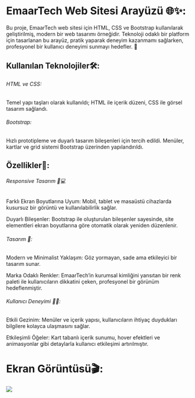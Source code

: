<h1>EmaarTech Web Sitesi Arayüzü 🌐✨:</h1>

Bu proje, EmaarTech web sitesi için HTML, CSS ve Bootstrap kullanılarak geliştirilmiş, modern bir web tasarımı örneğidir. Teknoloji odaklı bir platform için tasarlanan bu arayüz, pratik yaparak deneyim kazanmamı sağlarken, profesyonel bir kullanıcı deneyimi sunmayı hedefler. 🚀

<h2>Kullanılan Teknolojiler🛠️:</h2>

<h6>HTML ve CSS:</h6>Temel yapı taşları olarak kullanıldı; HTML ile içerik düzeni, CSS ile görsel tasarım sağlandı.

<h6>Bootstrap:</h6>Hızlı prototipleme ve duyarlı tasarım bileşenleri için tercih edildi. Menüler, kartlar ve grid sistemi Bootstrap üzerinden yapılandırıldı.

<h2>Özellikler🌟:</h2>

<h6>Responsive Tasarım 📱💻</h6

Farklı Ekran Boyutlarına Uyum: Mobil, tablet ve masaüstü cihazlarda kusursuz bir görüntü ve kullanılabilirlik sağlar.

Duyarlı Bileşenler: Bootstrap ile oluşturulan bileşenler sayesinde, site elementleri ekran boyutlarına göre otomatik olarak yeniden düzenlenir.

<h6>Tasarım 🎨:</h6

Modern ve Minimalist Yaklaşım: Göz yormayan, sade ama etkileyici bir tasarım sunar.

Marka Odaklı Renkler: EmaarTech’in kurumsal kimliğini yansıtan bir renk paleti ile kullanıcıların dikkatini çeken, profesyonel bir görünüm hedeflenmiştir.

<h6>Kullanıcı Deneyimi 🧑‍💻:</h6

Etkili Gezinim: Menüler ve içerik yapısı, kullanıcıların ihtiyaç duydukları bilgilere kolayca ulaşmasını sağlar.

Etkileşimli Öğeler: Kart tabanlı içerik sunumu, hover efektleri ve animasyonlar gibi detaylarla kullanıcı etkileşimi artırılmıştır.

<h1>Ekran Görüntüsü🎬:</h1>

![](./assets/project.gif)
